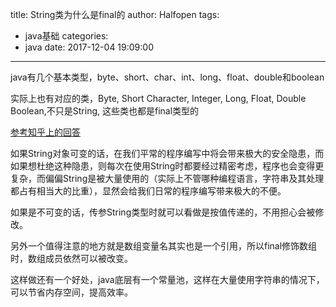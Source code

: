 title: String类为什么是final的
author: Halfopen
tags:
  - java基础
categories:
  - java
date: 2017-12-04 19:09:00
---
java有几个基本类型，byte、short、char、int、long、float、double和boolean

实际上也有对应的类，Byte, Short Character, Integer, Long, Float, Double Boolean,不只是String, 这些类也都是final类型的

[参考知乎上的回答](https://www.zhihu.com/question/31345592)

如果String对象可变的话，在我们平常的程序编写中将会带来极大的安全隐患，而如果想杜绝这种隐患，则每次在使用String时都要经过精密考虑，程序也会变得更复杂，而偏偏String是被大量使用的（实际上不管哪种编程语言，字符串及其处理都占有相当大的比重），显然会给我们日常的程序编写带来极大的不便。

如果是不可变的话，传参String类型时就可以看做是按值传递的，不用担心会被修改。

另外一个值得注意的地方就是数组变量名其实也是一个引用，所以final修饰数组时，数组成员依然可以被改变。

这样做还有一个好处，java底层有一个常量池，这样在大量使用字符串的情况下，可以节省内存空间，提高效率。